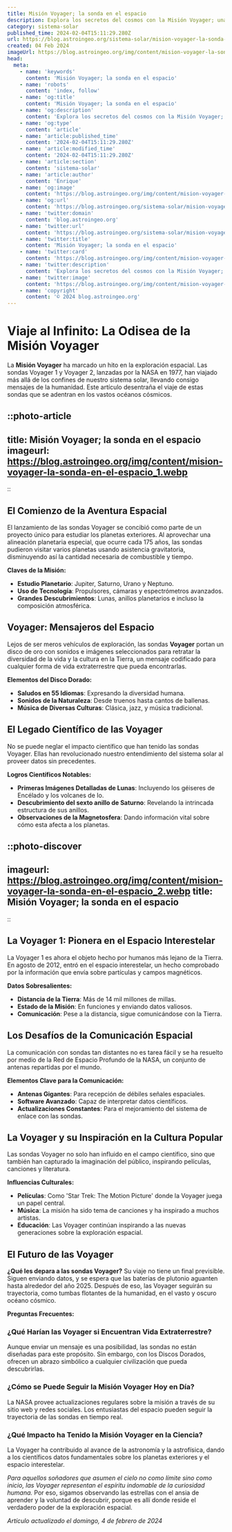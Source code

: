 ```yaml
---
title: Misión Voyager; la sonda en el espacio
description: Explora los secretos del cosmos con la Misión Voyager; una odisea espacial única que trasciende los confines del sistema solar.
category: sistema-solar
published_time: 2024-02-04T15:11:29.280Z
url: https://blog.astroingeo.org/sistema-solar/mision-voyager-la-sonda-en-el-espacio
created: 04 Feb 2024
imageUrl: https://blog.astroingeo.org/img/content/mision-voyager-la-sonda-en-el-espacio_1.webp
head:
  meta:
    - name: 'keywords'
      content: 'Misión Voyager; la sonda en el espacio'
    - name: 'robots'
      content: 'index, follow'
    - name: 'og:title'
      content: 'Misión Voyager; la sonda en el espacio'
    - name: 'og:description'
      content: 'Explora los secretos del cosmos con la Misión Voyager; una odisea espacial única que trasciende los confines del sistema solar.'
    - name: 'og:type'
      content: 'article'
    - name: 'article:published_time'
      content: '2024-02-04T15:11:29.280Z'
    - name: 'article:modified_time'
      content: '2024-02-04T15:11:29.280Z'
    - name: 'article:section'
      content: 'sistema-solar'
    - name: 'article:author'
      content: 'Enrique'
    - name: 'og:image'
      content: 'https://blog.astroingeo.org/img/content/mision-voyager-la-sonda-en-el-espacio_1.webp'
    - name: 'og:url'
      content: 'https://blog.astroingeo.org/sistema-solar/mision-voyager-la-sonda-en-el-espacio'
    - name: 'twitter:domain'
      content: 'blog.astroingeo.org'
    - name: 'twitter:url'
      content: 'https://blog.astroingeo.org/sistema-solar/mision-voyager-la-sonda-en-el-espacio'
    - name: 'twitter:title'
      content: 'Misión Voyager; la sonda en el espacio'
    - name: 'twitter:card'
      content: 'https://blog.astroingeo.org/img/content/mision-voyager-la-sonda-en-el-espacio_1.webp'
    - name: 'twitter:description'
      content: 'Explora los secretos del cosmos con la Misión Voyager; una odisea espacial única que trasciende los confines del sistema solar.'
    - name: 'twitter:image'
      content: 'https://blog.astroingeo.org/img/content/mision-voyager-la-sonda-en-el-espacio_1.webp'
    - name: 'copyright'
      content: '© 2024 blog.astroingeo.org'
---
```

# Viaje al Infinito: La Odisea de la Misión Voyager

La **Misión Voyager** ha marcado un hito en la exploración espacial. Las sondas Voyager 1 y Voyager 2, lanzadas por la NASA en 1977, han viajado más allá de los confines de nuestro sistema solar, llevando consigo mensajes de la humanidad. Este artículo desentraña el viaje de estas sondas que se adentran en los vastos océanos cósmicos.


::photo-article
---
title: Misión Voyager; la sonda en el espacio
imageurl: https://blog.astroingeo.org/img/content/mision-voyager-la-sonda-en-el-espacio_1.webp
---
::



## El Comienzo de la Aventura Espacial

El lanzamiento de las sondas Voyager se concibió como parte de un proyecto único para estudiar los planetas exteriores. Al aprovechar una alineación planetaria especial, que ocurre cada 175 años, las sondas pudieron visitar varios planetas usando asistencia gravitatoria, disminuyendo así la cantidad necesaria de combustible y tiempo.

**Claves de la Misión:**

- **Estudio Planetario**: Jupiter, Saturno, Urano y Neptuno.
- **Uso de Tecnología**: Propulsores, cámaras y espectrómetros avanzados.
- **Grandes Descubrimientos**: Lunas, anillos planetarios e incluso la composición atmosférica.

## Voyager: Mensajeros del Espacio

Lejos de ser meros vehículos de exploración, las sondas **Voyager** portan un disco de oro con sonidos e imágenes seleccionados para retratar la diversidad de la vida y la cultura en la Tierra, un mensaje codificado para cualquier forma de vida extraterrestre que pueda encontrarlas.

**Elementos del Disco Dorado:**

- **Saludos en 55 Idiomas**: Expresando la diversidad humana.
- **Sonidos de la Naturaleza**: Desde truenos hasta cantos de ballenas.
- **Música de Diversas Culturas**: Clásica, jazz, y música tradicional.

## El Legado Científico de las Voyager

No se puede neglar el impacto científico que han tenido las sondas Voyager. Ellas han revolucionado nuestro entendimiento del sistema solar al proveer datos sin precedentes.

**Logros Científicos Notables:**

- **Primeras Imágenes Detalladas de Lunas**: Incluyendo los géiseres de Encélado y los volcanes de Io.
- **Descubrimiento del sexto anillo de Saturno**: Revelando la intrincada estructura de sus anillos.
- **Observaciones de la Magnetosfera**: Dando información vital sobre cómo esta afecta a los planetas.


::photo-discover
---
imageurl: https://blog.astroingeo.org/img/content/mision-voyager-la-sonda-en-el-espacio_2.webp
title: Misión Voyager; la sonda en el espacio
---
::



## La Voyager 1: Pionera en el Espacio Interestelar

La Voyager 1 es ahora el objeto hecho por humanos más lejano de la Tierra. En agosto de 2012, entró en el espacio interestelar, un hecho comprobado por la información que envía sobre partículas y campos magnéticos.

**Datos Sobresalientes:**

- **Distancia de la Tierra**: Más de 14 mil millones de millas.
- **Estado de la Misión**: En funciones y enviando datos valiosos.
- **Comunicación**: Pese a la distancia, sigue comunicándose con la Tierra.

## Los Desafíos de la Comunicación Espacial

La comunicación con sondas tan distantes no es tarea fácil y se ha resuelto por medio de la Red de Espacio Profundo de la NASA, un conjunto de antenas repartidas por el mundo.

**Elementos Clave para la Comunicación:**

- **Antenas Gigantes**: Para recepción de débiles señales espaciales.
- **Software Avanzado**: Capaz de interpretar datos científicos.
- **Actualizaciones Constantes**: Para el mejoramiento del sistema de enlace con las sondas.

## La Voyager y su Inspiración en la Cultura Popular

Las sondas Voyager no solo han influido en el campo científico, sino que también han capturado la imaginación del público, inspirando películas, canciones y literatura.

**Influencias Culturales:**

- **Películas**: Como 'Star Trek: The Motion Picture' donde la Voyager juega un papel central.
- **Música**: La misión ha sido tema de canciones y ha inspirado a muchos artistas.
- **Educación**: Las Voyager continúan inspirando a las nuevas generaciones sobre la exploración espacial.

## El Futuro de las Voyager

**¿Qué les depara a las sondas Voyager?** Su viaje no tiene un final previsible. Siguen enviando datos, y se espera que las baterías de plutonio aguanten hasta alrededor del año 2025. Después de eso, las Voyager seguirán su trayectoria, como tumbas flotantes de la humanidad, en el vasto y oscuro océano cósmico.

**Preguntas Frecuentes:**

### ¿Qué Harían las Voyager si Encuentran Vida Extraterrestre?

Aunque enviar un mensaje es una posibilidad, las sondas no están diseñadas para este propósito. Sin embargo, con los Discos Dorados, ofrecen un abrazo simbólico a cualquier civilización que pueda descubrirlas.

### ¿Cómo se Puede Seguir la Misión Voyager Hoy en Día?

La NASA provee actualizaciones regulares sobre la misión a través de su sitio web y redes sociales. Los entusiastas del espacio pueden seguir la trayectoria de las sondas en tiempo real.

### ¿Qué Impacto ha Tenido la Misión Voyager en la Ciencia?

La Voyager ha contribuido al avance de la astronomía y la astrofísica, dando a los científicos datos fundamentales sobre los planetas exteriores y el espacio interestelar.

*Para aquellos soñadores que asumen el cielo no como límite sino como inicio, las Voyager representan el espíritu indomable de la curiosidad humana.* Por eso, sigamos observando las estrellas con el ansia de aprender y la voluntad de descubrir, porque es allí donde reside el verdadero poder de la exploración espacial.

_Artículo actualizado el domingo, 4 de febrero de 2024_